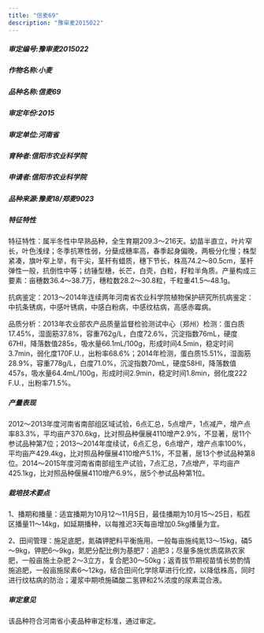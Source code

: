 ```yaml
---
title: "信麦69"
description: "豫审麦2015022"
---
```

##### 审定编号:豫审麦2015022

##### 作物名称:小麦

##### 品种名称:信麦69

##### 审定年份:2015

##### 审定单位:河南省

##### 育种者:信阳市农业科学院

##### 申请者:信阳市农业科学院

##### 品种来源:豫麦18/郑麦9023

##### 特征特性
特征特性：属半冬性中早熟品种，全生育期209.3～216天。幼苗半直立，叶片窄长，叶色浅绿；冬季抗寒性弱，分蘖成穗率高，春季起身偏晚，两极分化慢；株型紧凑，旗叶窄上举，有干尖，茎杆有蜡质，穗下节长，株高74.2～80.5cm，茎杆弹性一般，抗倒性中等；纺锤型穗，长芒，白壳，白粒，籽粒半角质。产量构成三要素：亩穗数36.4～38.7万，穗粒数28.2～30.8粒，千粒重41.5～48.1g。
抗病鉴定：2013～2014年连续两年河南省农业科学院植物保护研究所抗病鉴定：中抗条锈病，中感叶锈病，中感白粉病，中感纹枯病，高感赤霉病。
品质分析：2013年农业部农产品质量监督检验测试中心（郑州）检测：蛋白质17.45%，湿面筋37.8%，容重762g/L，白度72.6%，沉淀指数76mL，硬度67HI，降落数值285s，吸水量66.1mL/100g，形成时间4.5min，稳定时间3.7min，弱化度170F.U.，出粉率68.6%；2014年检测，蛋白质15.51%，湿面筋28.9%，容重778g/L，白度71.0%，沉淀指数70mL，硬度58HI，降落数值457s，吸水量64.4mL/100g，形成时间2.9min，稳定时间1.8min，弱化度222 F.U.，出粉率71.5%。


##### 产量表现
2012～2013年度河南省南部组区域试验，6点汇总，5点增产，1点减产，增产点率83.3%，平均亩产370.6kg，比对照品种偃展4110增产2.9%，不显著，居11个参试品种第7位；2013～2014年度续试，6点汇总，6点增产，增产点率100%，平均亩产429.4kg，比对照品种偃展4110增产5.1%，不显著，居13个参试品种第8位。2014～2015年度河南省南部组生产试验，7点汇总，7点增产，平均亩产425.1kg，比对照品种偃展4110增产6.9%，居5个参试品种第1位。

##### 栽培技术要点
1、播期和播量：适宜播期为10月12～11月5日，最佳播期为10月15～25日，稻茬区播量11～14kg，如延期播种，以每推迟3天每亩增加0.5kg播量为宜。
2、田间管理：施足底肥，氮磷钾肥料平衡施用。一般每亩施纯氮13～15kg，磷5～9kg，钾肥6～9kg，氮肥分配比例为基肥7：追肥3；尽量多施优质腐熟农家肥，一般亩施土杂肥 2～3立方，复合肥30～50kg；返青拔节期视苗情长势酌情施追肥，一般亩施尿素6～12kg，结合田间化学除草进行化控，以降低株高，同时进行纹枯病的防治；灌浆中期喷施磷酸二氢钾和2%浓度的尿素混合液。


##### 审定意见
该品种符合河南省小麦品种审定标准，通过审定。
